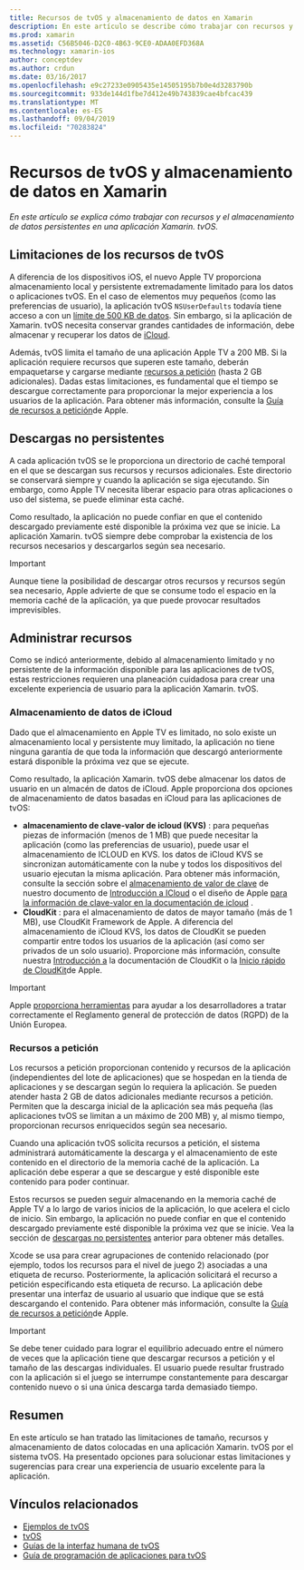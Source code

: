 ```yaml
---
title: Recursos de tvOS y almacenamiento de datos en Xamarin
description: En este artículo se describe cómo trabajar con recursos y el almacenamiento de datos persistentes en una aplicación de tvOS compilada con Xamarin. Describe el almacenamiento de datos de iCloud y los recursos a petición.
ms.prod: xamarin
ms.assetid: C56B5046-D2C0-4B63-9CE0-ADAA0EFD368A
ms.technology: xamarin-ios
author: conceptdev
ms.author: crdun
ms.date: 03/16/2017
ms.openlocfilehash: e9c27233e0905435e14505195b7b0e4d3283790b
ms.sourcegitcommit: 933de144d1fbe7d412e49b743839cae4bfcac439
ms.translationtype: MT
ms.contentlocale: es-ES
ms.lasthandoff: 09/04/2019
ms.locfileid: "70283824"
---
```

# <a name="tvos-resources-and-data-storage-in-xamarin"></a>Recursos de tvOS y almacenamiento de datos en Xamarin

_En este artículo se explica cómo trabajar con recursos y el almacenamiento de datos persistentes en una aplicación Xamarin. tvOS._

<a name="tvOS-Resource-Limitations" />

## <a name="tvos-resource-limitations"></a>Limitaciones de los recursos de tvOS

A diferencia de los dispositivos iOS, el nuevo Apple TV proporciona almacenamiento local y persistente extremadamente limitado para los datos o aplicaciones tvOS. En el caso de elementos muy pequeños (como las preferencias de usuario), la aplicación tvOS `NSUserDefaults` todavía tiene acceso a con un [límite de 500 KB de datos](https://forums.developer.apple.com/message/50696#50696). Sin embargo, si la aplicación de Xamarin. tvOS necesita conservar grandes cantidades de información, debe almacenar y recuperar los datos de [iCloud](#iCloud-Data-Storage).

Además, tvOS limita el tamaño de una aplicación Apple TV a 200 MB. Si la aplicación requiere recursos que superen este tamaño, deberán empaquetarse y cargarse mediante [recursos a petición](#On-Demand-Resources) (hasta 2 GB adicionales). Dadas estas limitaciones, es fundamental que el tiempo se descargue correctamente para proporcionar la mejor experiencia a los usuarios de la aplicación. Para obtener más información, consulte la [Guía de recursos a petición](https://developer.apple.com/library/prerelease/tvos/documentation/FileManagement/Conceptual/On_Demand_Resources_Guide/index.html#//apple_ref/doc/uid/TP40015083)de Apple.

<a name="Non-Persistent-Downloads" />

## <a name="non-persistent-downloads"></a>Descargas no persistentes

A cada aplicación tvOS se le proporciona un directorio de caché temporal en el que se descargan sus recursos y recursos adicionales. Este directorio se conservará siempre y cuando la aplicación se siga ejecutando. Sin embargo, como Apple TV necesita liberar espacio para otras aplicaciones o uso del sistema, se puede eliminar esta caché.

Como resultado, la aplicación no puede confiar en que el contenido descargado previamente esté disponible la próxima vez que se inicie. La aplicación Xamarin. tvOS siempre debe comprobar la existencia de los recursos necesarios y descargarlos según sea necesario.

> [!IMPORTANT]
> Aunque tiene la posibilidad de descargar otros recursos y recursos según sea necesario, Apple advierte de que se consume todo el espacio en la memoria caché de la aplicación, ya que puede provocar resultados imprevisibles.




<a name="Managing-Resources" />

## <a name="managing-resources"></a>Administrar recursos

Como se indicó anteriormente, debido al almacenamiento limitado y no persistente de la información disponible para las aplicaciones de tvOS, estas restricciones requieren una planeación cuidadosa para crear una excelente experiencia de usuario para la aplicación Xamarin. tvOS.

<a name="iCloud-Data-Storage" />

### <a name="icloud-data-storage"></a>Almacenamiento de datos de iCloud

Dado que el almacenamiento en Apple TV es limitado, no solo existe un almacenamiento local y persistente muy limitado, la aplicación no tiene ninguna garantía de que toda la información que descargó anteriormente estará disponible la próxima vez que se ejecute.

Como resultado, la aplicación Xamarin. tvOS debe almacenar los datos de usuario en un almacén de datos de iCloud. Apple proporciona dos opciones de almacenamiento de datos basadas en iCloud para las aplicaciones de tvOS:

- **almacenamiento de clave-valor de icloud (KVS)** : para pequeñas piezas de información (menos de 1 MB) que puede necesitar la aplicación (como las preferencias de usuario), puede usar el almacenamiento de ICLOUD en KVS. los datos de iCloud KVS se sincronizan automáticamente con la nube y todos los dispositivos del usuario ejecutan la misma aplicación. Para obtener más información, consulte la sección sobre el [almacenamiento de valor de clave](~/ios/data-cloud/introduction-to-icloud.md) de nuestro documento de [Introducción a ICloud](~/ios/data-cloud/introduction-to-icloud.md) o el diseño de Apple [para la información de clave-valor en la documentación de icloud](https://developer.apple.com/library/prerelease/tvos/documentation/General/Conceptual/iCloudDesignGuide/Chapters/DesigningForKey-ValueDataIniCloud.html#//apple_ref/doc/uid/TP40012094-CH7) .
- **CloudKit** : para el almacenamiento de datos de mayor tamaño (más de 1 MB), use CloudKit Framework de Apple. A diferencia del almacenamiento de iCloud KVS, los datos de CloudKit se pueden compartir entre todos los usuarios de la aplicación (así como ser privados de un solo usuario). Proporcione más información, consulte nuestra [Introducción a](~/ios/data-cloud/intro-to-cloudkit.md) la documentación de CloudKit o la [Inicio rápido de CloudKit](https://developer.apple.com/library/prerelease/tvos/documentation/DataManagement/Conceptual/CloudKitQuickStart/Introduction/Introduction.html#//apple_ref/doc/uid/TP40014987)de Apple.

> [!IMPORTANT]
> Apple [proporciona herramientas](https://developer.apple.com/support/allowing-users-to-manage-data/) para ayudar a los desarrolladores a tratar correctamente el Reglamento general de protección de datos (RGPD) de la Unión Europea.

<a name="On-Demand-Resources" />

### <a name="on-demand-resources"></a>Recursos a petición

Los recursos a petición proporcionan contenido y recursos de la aplicación (independientes del lote de aplicaciones) que se hospedan en la tienda de aplicaciones y se descargan según lo requiera la aplicación. Se pueden atender hasta 2 GB de datos adicionales mediante recursos a petición. Permiten que la descarga inicial de la aplicación sea más pequeña (las aplicaciones tvOS se limitan a un máximo de 200 MB) y, al mismo tiempo, proporcionan recursos enriquecidos según sea necesario.

Cuando una aplicación tvOS solicita recursos a petición, el sistema administrará automáticamente la descarga y el almacenamiento de este contenido en el directorio de la memoria caché de la aplicación. La aplicación debe esperar a que se descargue y esté disponible este contenido para poder continuar.

Estos recursos se pueden seguir almacenando en la memoria caché de Apple TV a lo largo de varios inicios de la aplicación, lo que acelera el ciclo de inicio. Sin embargo, la aplicación no puede confiar en que el contenido descargado previamente esté disponible la próxima vez que se inicie. Vea la sección de [descargas no persistentes](#Non-Persistent-Downloads) anterior para obtener más detalles.

Xcode se usa para crear agrupaciones de contenido relacionado (por ejemplo, todos los recursos para el nivel de juego 2) asociadas a una etiqueta de recurso. Posteriormente, la aplicación solicitará el recurso a petición especificando esta etiqueta de recurso. La aplicación debe presentar una interfaz de usuario al usuario que indique que se está descargando el contenido. Para obtener más información, consulte la [Guía de recursos a petición](https://developer.apple.com/library/prerelease/tvos/documentation/FileManagement/Conceptual/On_Demand_Resources_Guide/index.html#//apple_ref/doc/uid/TP40015083)de Apple.

> [!IMPORTANT]
> Se debe tener cuidado para lograr el equilibrio adecuado entre el número de veces que la aplicación tiene que descargar recursos a petición y el tamaño de las descargas individuales. El usuario puede resultar frustrado con la aplicación si el juego se interrumpe constantemente para descargar contenido nuevo o si una única descarga tarda demasiado tiempo.




<a name="Summary" />

## <a name="summary"></a>Resumen

En este artículo se han tratado las limitaciones de tamaño, recursos y almacenamiento de datos colocadas en una aplicación Xamarin. tvOS por el sistema tvOS. Ha presentado opciones para solucionar estas limitaciones y sugerencias para crear una experiencia de usuario excelente para la aplicación.



## <a name="related-links"></a>Vínculos relacionados

- [Ejemplos de tvOS](https://docs.microsoft.com/samples/browse/?products=xamarin&term=Xamarin.iOS+tvOS)
- [tvOS](https://developer.apple.com/tvos/)
- [Guías de la interfaz humana de tvOS](https://developer.apple.com/tvos/human-interface-guidelines/)
- [Guía de programación de aplicaciones para tvOS](https://developer.apple.com/library/prerelease/tvos/documentation/General/Conceptual/AppleTV_PG/)

